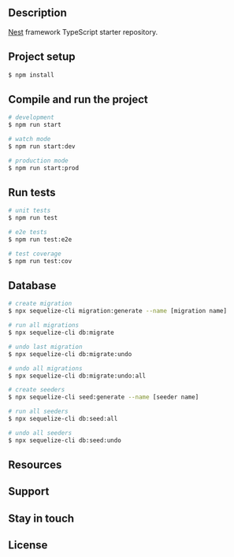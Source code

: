 ## Description

[Nest](https://github.com/nestjs/nest) framework TypeScript starter repository.

## Project setup

```bash
$ npm install
```

## Compile and run the project

```bash
# development
$ npm run start

# watch mode
$ npm run start:dev

# production mode
$ npm run start:prod
```

## Run tests

```bash
# unit tests
$ npm run test

# e2e tests
$ npm run test:e2e

# test coverage
$ npm run test:cov
```

## Database
```bash
# create migration
$ npx sequelize-cli migration:generate --name [migration name]

# run all migrations
$ npx sequelize-cli db:migrate

# undo last migration
$ npx sequelize-cli db:migrate:undo

# undo all migrations
$ npx sequelize-cli db:migrate:undo:all

# create seeders
$ npx sequelize-cli seed:generate --name [seeder name]

# run all seeders
$ npx sequelize-cli db:seed:all

# undo all seeders
$ npx sequelize-cli db:seed:undo
```

## Resources

## Support

## Stay in touch

## License
